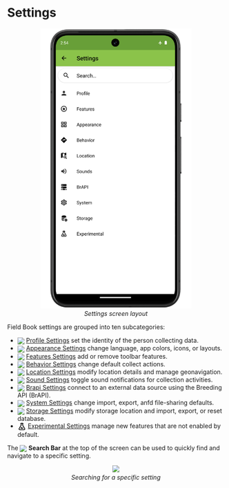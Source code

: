 Settings
========

<figure align="center" class="image">
  <img src="_static/images/settings/settings_framed.png" width="350px"> 
  <figcaption><i>Settings screen layout</i></figcaption> 
</figure>

Field Book settings are grouped into ten subcategories:

-   <a href="settings/settings-profile.md"><img style="vertical-align: middle;" src="_static/icons/settings/main/account.png" width="20px"></a> [Profile Settings](settings/settings-profile.md) set the identity of the person collecting data.
-   <a href="settings/settings-appearance.md"><img style="vertical-align: middle;" src="_static/icons/settings/main/view-grid-outline.png" width="20px"></a> [Appearance Settings](settings/settings-appearance.md) change language, app colors, icons, or layouts.
-   <a href="settings/settings-features.md"><img style="vertical-align: middle;" src="_static/icons/settings/main/star-circle-outline.png" width="20px"></a> [Features Settings](settings/settings-features.md) add or remove toolbar features.
-   <a href="settings/settings-behavior.md"><img style="vertical-align: middle;" src="_static/icons/settings/main/directions.png" width="20px"></a> [Behavior Settings](settings/settings-behavior.md) change default collect actions.
-   <a href="settings/settings-location.md"><img style="vertical-align: middle;" src="_static/icons/settings/main/map-search.png" width="20px"></a> [Location Settings](settings/settings-location.md) modify location details and manage geonavigation.
-  <a href="settings/settings-sounds.md"><img style="vertical-align: middle;" src="_static/icons/settings/main/volume-high.png" width="20px"></a> [Sound Settings](settings/settings-sounds.md) toggle sound notifications for collection activities.
-   <a href="settings/settings-brapi.md"><img style="vertical-align: middle;" src="_static/icons/settings/main/server-network.png" width="20px"></a> [Brapi Settings](settings/settings-brapi.md) connect to an external data source using the Breeding API (BrAPI).
-   <a href="settings/settings-system.md"><img style="vertical-align: middle;" src="_static/icons/settings/main/cog-outline.png" width="20px"></a> [System Settings](settings/settings-system.md) change import, export, anfd file-sharing defaults.
-   <a href="settings/settings-storage.md"><img style="vertical-align: middle;" src="_static/icons/settings/main/database-cog.png" width="20px"></a> [Storage Settings](settings/settings-storage.md) modify storage location and import, export, or reset database.
-   <a href="settings/settings-experimental.md"><img style="vertical-align: middle;" src="_static/icons/settings/main/flask-outline.png" width="20px"></a> [Experimental Settings](settings/settings-experimental.md) manage new features that are not enabled by default.

The <img ref="search" style="vertical-align: middle;" src="_static/icons/collect/magnify.png" width="20px"> **Search Bar** at the top of the screen can be used to quickly find and navigate to a specific setting.

<figure align="center" class="image">
  <img src="_static/images/settings/settings_search_example.png" width="350px"> 
  <figcaption><i>Searching for a specific setting</i></figcaption> 
</figure>
